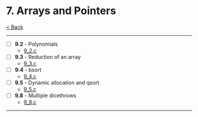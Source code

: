 # 7. Arrays and Pointers
[< Back](../README.md)

---
- [ ] **9.2** - Polynomials
    - [9_2.c](./9_2.c)
- [ ] **9.3** - Reduction of an array
    - [9_3.c](./9_3.c)
- [ ] **9.4** - bsort
    - [9_4.c](./9_4.c)
- [ ] **9.5** - Dynamic allocation and qsort
    - [9_5.c](./9_5.c)
- [ ] **9.8** - Multiple dicethrows
    - [9_8.c](./9_8.c)
---